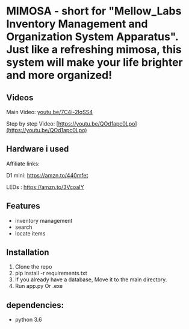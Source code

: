 # MIMOSA - short for "Mellow_Labs Inventory Management and Organization System Apparatus". Just like a refreshing mimosa, this system will make your life brighter and more organized!

## Videos

Main Video:
[youtu.be/7C4i-2IqSS4](https://youtu.be/7C4i-2IqSS4)

Step by step Video:
[https://youtu.be/QOd1apc0Lpo](https://youtu.be/QOd1apc0Lpo)

## Hardware i used

Affiliate links:

D1 mini: https://amzn.to/440mfet

LEDs : https://amzn.to/3VcoaIY

## Features

- inventory management
- search
- locate items

## Installation

1. Clone the repo
2. pip install -r requirements.txt
3. If you already have a database, Move it to the main directory.
4. Run app.py Or .exe

## dependencies:

- python 3.6
